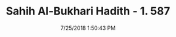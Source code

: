 ---
title        : "Sahih Al-Bukhari Hadith - 1. 587"
date         : 7/25/2018 1:50:43 PM
draft        : false
type         : "hadith"
layout       : "hadith"
BookCode     : "SHB"
VolumeNumber : "1"
HadithNumber : "587"
categories  :  ["Adhan-What to say on hearing Adhan"]
tags  :  ["Yahya as above (586) and added"]
---